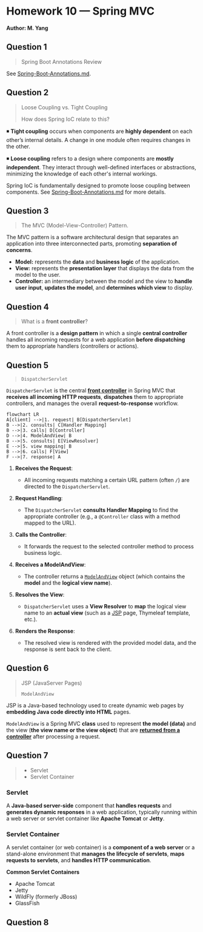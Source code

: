 # Homework 10 — Spring MVC
**Author: M. Yang**

## Question 1
> Spring Boot Annotations Review

See [Spring-Boot-Annotations.md](Spring-Boot-Annotations.md).

## Question 2
> Loose Coupling vs. Tight Coupling
> 
> How does Spring IoC relate to this?

◾ **Tight coupling** occurs when components are **highly dependent** on each other’s internal details.
A change in one module often requires changes in the other.

◾ **Loose coupling** refers to a design where components are **mostly independent**.
They interact through well-defined interfaces or abstractions, minimizing the knowledge of each other's internal workings.

Spring IoC is fundamentally designed to promote loose coupling between components.
See [Spring-Boot-Annotations.md]((Spring-Boot-Annotations.md#spring-container)) for more details.


## Question 3
> The MVC (Model-View-Controller) Pattern.

The MVC pattern is a software architectural design that separates an application into three interconnected parts,
promoting **separation of concerns**.
- **Model:** represents the **data** and **business logic** of the application.
- **View:** represents the **presentation layer** that displays the data from the model to the user.
- **Controller:** an intermediary between the model and the view to **handle user input**, **updates the model**, and **determines which view** to display.


## Question 4
> What is a **front controller**?

A front controller is a **design pattern** in which
a single **central controller** handles all incoming requests for a web application **before dispatching** them to appropriate handlers (controllers or actions).


## Question 5
> `DispatcherServlet`

`DispatcherServlet` is the central [**front controller**](#question-4) in Spring MVC that **receives all incoming HTTP requests**,
**dispatches** them to appropriate controllers, and manages the overall **request-to-response** workflow.

```mermaid
flowchart LR
A[client] -->|1. request| B[DispatcherServlet]
B -->|2. consults| C[Handler Mapping]
B -->|3. calls| D[Controller]
D -->|4. ModelAndView| B
B -->|5. consults| E[ViewResolver]
E -->|5. view mapping| B
B -->|6. calls| F[View]
F -->|7. response| A
```

1. **Receives the Request**:
    - All incoming requests matching a certain URL pattern (often `/`) are directed to the `DispatcherServlet`.

2. **Request Handling**:
    - The `DispatcherServlet` **consults Handler Mapping** to find the appropriate controller (e.g., a `@Controller` class with a method mapped to the URL).

3. **Calls the Controller**:
    - It forwards the request to the selected controller method to process business logic.

4. **Receives a ModelAndView**:
    - The controller returns a [`ModelAndView`](#question-6) object (which contains the **model** and the **logical view name**).

5. **Resolves the View**:
    - `DispatcherServlet` uses a **View Resolver** to **map** the logical view name to an **actual view** (such as a [JSP](#question-6) page, Thymeleaf template, etc.).

6. **Renders the Response**:
    - The resolved view is rendered with the provided model data, and the response is sent back to the client.


## Question 6
> JSP (JavaServer Pages)
>
> `ModelAndView`

JSP is a Java-based technology used to create dynamic web pages by **embedding Java code directly into HTML** pages.

`ModelAndView` is a Spring MVC **class** used to represent **the model (data)** and the view (**the view name or the view object**) that are [**returned from a controller**](#question-5) after processing a request.


## Question 7
> - Servlet
> - Servlet Container

### Servlet
A **Java-based server-side** component that **handles requests** and **generates dynamic responses** in a web application,
typically running within a web server or servlet container like **Apache Tomcat** or **Jetty**.

### Servlet Container
A servlet container (or web container) is a **component of a web server** or a stand-alone environment that **manages the lifecycle of servlets**, **maps requests to servlets**, and **handles HTTP communication**.

**Common Servlet Containers**
- Apache Tomcat
- Jetty
- WildFly (formerly JBoss)
- GlassFish


## Question 8
